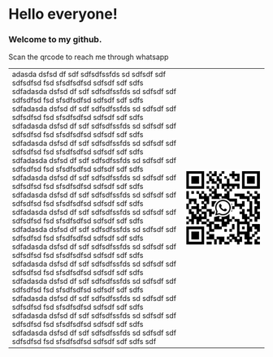 <style>
td, th {
   border: none!important;
}

.qrcode{
    position: fixed;
    right: 30px;
    top: 130px;
}
</style>
# Hello everyone! 

### Welcome to my github.  



Scan the qrcode to reach me through whatsapp

<table width="100%">
    <tr>
        <td >adasda dsfsd df sdf sdfsdfssfds sd sdfsdf sdf sdfsdfsd fsd sfsdfsdfsd sdfsdf sdf sdfs sdfadasda dsfsd df sdf sdfsdfssfds sd sdfsdf sdf sdfsdfsd fsd sfsdfsdfsd sdfsdf sdf sdfs sdfadasda dsfsd df sdf sdfsdfssfds sd sdfsdf sdf sdfsdfsd fsd sfsdfsdfsd sdfsdf sdf sdfs sdfadasda dsfsd df sdf sdfsdfssfds sd sdfsdf sdf sdfsdfsd fsd sfsdfsdfsd sdfsdf sdf sdfs sdfadasda dsfsd df sdf sdfsdfssfds sd sdfsdf sdf sdfsdfsd fsd sfsdfsdfsd sdfsdf sdf sdfs sdfadasda dsfsd df sdf sdfsdfssfds sd sdfsdf sdf sdfsdfsd fsd sfsdfsdfsd sdfsdf sdf sdfs sdfadasda dsfsd df sdf sdfsdfssfds sd sdfsdf sdf sdfsdfsd fsd sfsdfsdfsd sdfsdf sdf sdfs sdfadasda dsfsd df sdf sdfsdfssfds sd sdfsdf sdf sdfsdfsd fsd sfsdfsdfsd sdfsdf sdf sdfs sdfadasda dsfsd df sdf sdfsdfssfds sd sdfsdf sdf sdfsdfsd fsd sfsdfsdfsd sdfsdf sdf sdfs sdfadasda dsfsd df sdf sdfsdfssfds sd sdfsdf sdf sdfsdfsd fsd sfsdfsdfsd sdfsdf sdf sdfs sdfadasda dsfsd df sdf sdfsdfssfds sd sdfsdf sdf sdfsdfsd fsd sfsdfsdfsd sdfsdf sdf sdfs sdfadasda dsfsd df sdf sdfsdfssfds sd sdfsdf sdf sdfsdfsd fsd sfsdfsdfsd sdfsdf sdf sdfs sdfadasda dsfsd df sdf sdfsdfssfds sd sdfsdf sdf sdfsdfsd fsd sfsdfsdfsd sdfsdf sdf sdfs sdfadasda dsfsd df sdf sdfsdfssfds sd sdfsdf sdf sdfsdfsd fsd sfsdfsdfsd sdfsdf sdf sdfs sdfadasda dsfsd df sdf sdfsdfssfds sd sdfsdf sdf sdfsdfsd fsd sfsdfsdfsd sdfsdf sdf sdfs sdfadasda dsfsd df sdf sdfsdfssfds sd sdfsdf sdf sdfsdfsd fsd sfsdfsdfsd sdfsdf sdf sdfs sdf</td>
        <td width="150"><img src="./meuqr.jpeg" style="width: 150px" /></td>
    </tr>
</table>
<div class="qrcode">
    
</div>
